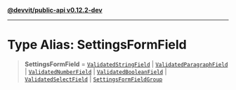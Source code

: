 [**@devvit/public-api v0.12.2-dev**](../README.md)

---

# Type Alias: SettingsFormField

> **SettingsFormField** = [`ValidatedStringField`](ValidatedStringField.md) \| [`ValidatedParagraphField`](ValidatedParagraphField.md) \| [`ValidatedNumberField`](ValidatedNumberField.md) \| [`ValidatedBooleanField`](ValidatedBooleanField.md) \| [`ValidatedSelectField`](ValidatedSelectField.md) \| [`SettingsFormFieldGroup`](SettingsFormFieldGroup.md)
